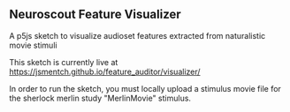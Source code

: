 ## Neuroscout Feature Visualizer

A p5js sketch to visualize audioset features extracted from naturalistic movie stimuli

This sketch is currently live at https://jsmentch.github.io/feature_auditor/visualizer/

In order to run the sketch, you must locally upload a stimulus movie file for the sherlock merlin study "MerlinMovie" stimulus.
